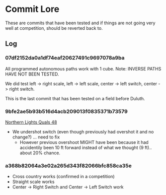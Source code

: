 # Commit Lore
These are commits that have been tested and if things are not going very well at competition, should be reverted back to.
## Log
### 07df2152da0a1df74eaf20627491c9697078a9ba
All programmed autonomous paths work with 1 cube. Note: INVERSE PATHS HAVE NOT BEEN TESTED.

We did test left -> right scale, left -> left scale, center -> left switch, center -> right switch.

This is the last commit that has been tested on a field before Duluth.

### 9bfe2ae5b93b516d4acb209013f0835371b73579
[Northern Lights Quals 48](https://www.thebluealliance.com/match/2018mndu2_qm48)
- We undershot switch (even though previously had overshot it and no change?) ... need to fix
  - However previous overshoot MIGHT have been because it had accidentily been 10 ft forward instead of what we thought (9 ft).. about 20% chance.
  
### a368b82064a3e02a265d343f82066bfc858ca35e
- Cross country works (confirmed in a competition)
- Straight scale works
- Center -> Right Switch and Center -> Left Switch work

